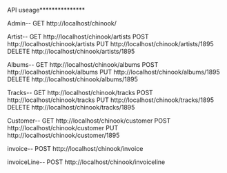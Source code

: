 








API useage***************

Admin--
GET http://localhost/chinook/

Artist--
GET http://localhost/chinook/artists
POST http://localhost/chinook/artists
PUT http://localhost/chinook/artists/1895
DELETE http://localhost/chinook/artists/1895

Albums--
GET http://localhost/chinook/albums
POST http://localhost/chinook/albums
PUT http://localhost/chinook/albums/1895
DELETE http://localhost/chinook/albums/1895

Tracks--
GET http://localhost/chinook/tracks
POST http://localhost/chinook/tracks
PUT http://localhost/chinook/tracks/1895
DELETE http://localhost/chinook/tracks/1895

Customer--
GET http://localhost/chinook/customer
POST http://localhost/chinook/customer
PUT http://localhost/chinook/customer/1895

invoice--
POST http://localhost/chinook/invoice

invoiceLine--
POST http://localhost/chinook/invoiceline
